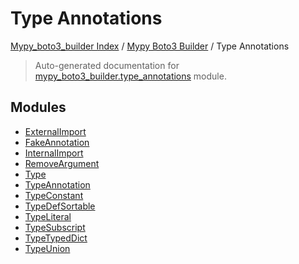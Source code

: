 # Type Annotations

[Mypy_boto3_builder Index](../../README.md#mypy_boto3_builder-index) / [Mypy Boto3 Builder](../index.md#mypy-boto3-builder) / Type Annotations

> Auto-generated documentation for [mypy_boto3_builder.type_annotations](https://github.com/youtype/mypy_boto3_builder/blob/main/mypy_boto3_builder/type_annotations/__init__.py) module.

## Modules

- [ExternalImport](./external_import.md)
- [FakeAnnotation](./fake_annotation.md)
- [InternalImport](./internal_import.md)
- [RemoveArgument](./remove_argument.md)
- [Type](./type.md)
- [TypeAnnotation](./type_annotation.md)
- [TypeConstant](./type_constant.md)
- [TypeDefSortable](./type_def_sortable.md)
- [TypeLiteral](./type_literal.md)
- [TypeSubscript](./type_subscript.md)
- [TypeTypedDict](./type_typed_dict.md)
- [TypeUnion](./type_union.md)
